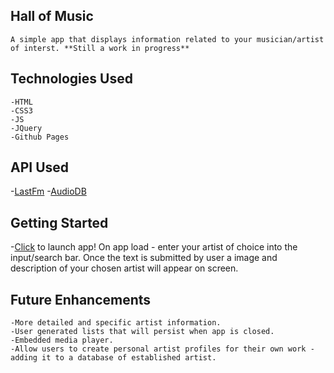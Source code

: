 ## Hall of Music 

    A simple app that displays information related to your musician/artist of interst. **Still a work in progress**

## Technologies Used
    -HTML
    -CSS3
    -JS
    -JQuery 
    -Github Pages 

## API Used
-[LastFm](https://www.last.fm/api/intro)
-[AudioDB](https://theaudiodb.com/api_guide.php)

## Getting Started 
-[Click](https://justinanmoreno.github.io/Hall-Of-Music-/) to launch app!
On app load - enter your artist of choice into the input/search bar. Once the text is submitted by user a image and description of your chosen artist will appear on screen.



## Future Enhancements 
    -More detailed and specific artist information. 
    -User generated lists that will persist when app is closed. 
    -Embedded media player. 
    -Allow users to create personal artist profiles for their own work - adding it to a database of established artist. 